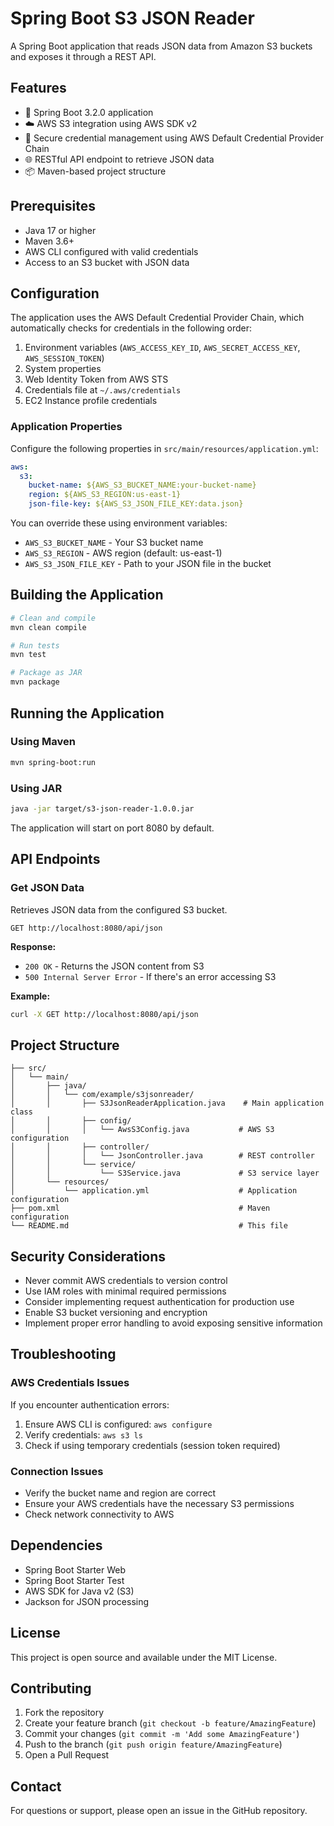 # Spring Boot S3 JSON Reader

A Spring Boot application that reads JSON data from Amazon S3 buckets and exposes it through a REST API.

## Features

- 🚀 Spring Boot 3.2.0 application
- ☁️ AWS S3 integration using AWS SDK v2
- 🔐 Secure credential management using AWS Default Credential Provider Chain
- 🌐 RESTful API endpoint to retrieve JSON data
- 📦 Maven-based project structure

## Prerequisites

- Java 17 or higher
- Maven 3.6+
- AWS CLI configured with valid credentials
- Access to an S3 bucket with JSON data

## Configuration

The application uses the AWS Default Credential Provider Chain, which automatically checks for credentials in the following order:

1. Environment variables (`AWS_ACCESS_KEY_ID`, `AWS_SECRET_ACCESS_KEY`, `AWS_SESSION_TOKEN`)
2. System properties
3. Web Identity Token from AWS STS
4. Credentials file at `~/.aws/credentials`
5. EC2 Instance profile credentials

### Application Properties

Configure the following properties in `src/main/resources/application.yml`:

```yaml
aws:
  s3:
    bucket-name: ${AWS_S3_BUCKET_NAME:your-bucket-name}
    region: ${AWS_S3_REGION:us-east-1}
    json-file-key: ${AWS_S3_JSON_FILE_KEY:data.json}
```

You can override these using environment variables:
- `AWS_S3_BUCKET_NAME` - Your S3 bucket name
- `AWS_S3_REGION` - AWS region (default: us-east-1)
- `AWS_S3_JSON_FILE_KEY` - Path to your JSON file in the bucket

## Building the Application

```bash
# Clean and compile
mvn clean compile

# Run tests
mvn test

# Package as JAR
mvn package
```

## Running the Application

### Using Maven
```bash
mvn spring-boot:run
```

### Using JAR
```bash
java -jar target/s3-json-reader-1.0.0.jar
```

The application will start on port 8080 by default.

## API Endpoints

### Get JSON Data
Retrieves JSON data from the configured S3 bucket.

```
GET http://localhost:8080/api/json
```

**Response:**
- `200 OK` - Returns the JSON content from S3
- `500 Internal Server Error` - If there's an error accessing S3

**Example:**
```bash
curl -X GET http://localhost:8080/api/json
```

## Project Structure

```
├── src/
│   └── main/
│       ├── java/
│       │   └── com/example/s3jsonreader/
│       │       ├── S3JsonReaderApplication.java    # Main application class
│       │       ├── config/
│       │       │   └── AwsS3Config.java           # AWS S3 configuration
│       │       ├── controller/
│       │       │   └── JsonController.java        # REST controller
│       │       └── service/
│       │           └── S3Service.java             # S3 service layer
│       └── resources/
│           └── application.yml                    # Application configuration
├── pom.xml                                        # Maven configuration
└── README.md                                      # This file
```

## Security Considerations

- Never commit AWS credentials to version control
- Use IAM roles with minimal required permissions
- Consider implementing request authentication for production use
- Enable S3 bucket versioning and encryption
- Implement proper error handling to avoid exposing sensitive information

## Troubleshooting

### AWS Credentials Issues
If you encounter authentication errors:
1. Ensure AWS CLI is configured: `aws configure`
2. Verify credentials: `aws s3 ls`
3. Check if using temporary credentials (session token required)

### Connection Issues
- Verify the bucket name and region are correct
- Ensure your AWS credentials have the necessary S3 permissions
- Check network connectivity to AWS

## Dependencies

- Spring Boot Starter Web
- Spring Boot Starter Test
- AWS SDK for Java v2 (S3)
- Jackson for JSON processing

## License

This project is open source and available under the MIT License.

## Contributing

1. Fork the repository
2. Create your feature branch (`git checkout -b feature/AmazingFeature`)
3. Commit your changes (`git commit -m 'Add some AmazingFeature'`)
4. Push to the branch (`git push origin feature/AmazingFeature`)
5. Open a Pull Request

## Contact

For questions or support, please open an issue in the GitHub repository.
